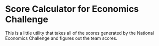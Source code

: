 # Score Calculator for Economics Challenge

This is a little utility that takes all of the scores generated by the National Economics Challenge and figures out the team scores.
